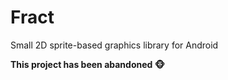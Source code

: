# Fract
Small 2D sprite-based graphics library for Android

**This project has been abandoned :monkey_face:**
